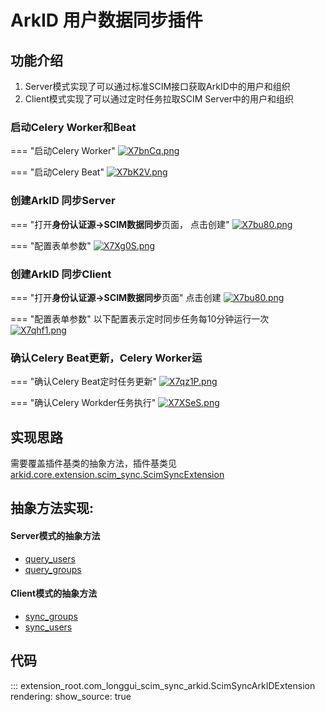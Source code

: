 # ArkID 用户数据同步插件

## 功能介绍
1. Server模式实现了可以通过标准SCIM接口获取ArkID中的用户和组织
2. Client模式实现了可以通过定时任务拉取SCIM Server中的用户和组织

### 启动Celery Worker和Beat


=== "启动Celery Worker"
    [![X7bnCq.png](https://s1.ax1x.com/2022/06/16/X7bnCq.png)](https://imgtu.com/i/X7bnCq)

=== "启动Celery Beat"
    [![X7bK2V.png](https://s1.ax1x.com/2022/06/16/X7bK2V.png)](https://imgtu.com/i/X7bK2V)

### 创建ArkID 同步Server

=== "打开**身份认证源->SCIM数据同步**页面， 点击创建"
    [![X7bu80.png](https://s1.ax1x.com/2022/06/16/X7bu80.png)](https://imgtu.com/i/X7bu80)

=== "配置表单参数"
    [![X7Xg0S.png](https://s1.ax1x.com/2022/06/16/X7Xg0S.png)](https://imgtu.com/i/X7Xg0S)

### 创建ArkID 同步Client

=== "打开**身份认证源->SCIM数据同步**页面"
    点击创建
    [![X7bu80.png](https://s1.ax1x.com/2022/06/16/X7bu80.png)](https://imgtu.com/i/X7bu80)

=== "配置表单参数"
    以下配置表示定时同步任务每10分钟运行一次
    [![X7qhf1.png](https://s1.ax1x.com/2022/06/16/X7qhf1.png)](https://imgtu.com/i/X7qhf1)

### 确认Celery Beat更新，Celery Worker运

=== "确认Celery Beat定时任务更新"
    [![X7qz1P.png](https://s1.ax1x.com/2022/06/16/X7qz1P.png)](https://imgtu.com/i/X7qz1P)


=== "确认Celery Workder任务执行"
    [![X7XSeS.png](https://s1.ax1x.com/2022/06/16/X7XSeS.png)](https://imgtu.com/i/X7XSeS)

## 实现思路
需要覆盖插件基类的抽象方法，插件基类见[arkid.core.extension.scim_sync.ScimSyncExtension](/%20%20开发者指南/%20插件分类/数据同步/)

## 抽象方法实现:
#### Server模式的抽象方法
* [query_users](#extension_root.com_longgui_scim_sync_arkid.ScimSyncArkIDExtension.query_users)
* [query_groups](#extension_root.com_longgui_scim_sync_arkid.ScimSyncArkIDExtension.query_groups)
#### Client模式的抽象方法
* [sync_groups](#extension_root.com_longgui_scim_sync_arkid.ScimSyncArkIDExtension.sync_groups)
* [sync_users](#extension_root.com_longgui_scim_sync_arkid.ScimSyncArkIDExtension.sync_users)

## 代码

::: extension_root.com_longgui_scim_sync_arkid.ScimSyncArkIDExtension
    rendering:
        show_source: true